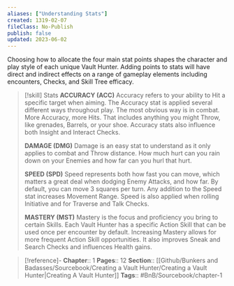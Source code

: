 ```yaml
---
aliases: ["Understanding Stats"]
created: 1319-02-07
fileClass: No-Publish
publish: false
updated: 2023-06-02
---
```


Choosing how to allocate the four main stat points shapes the character and play style of each unique Vault Hunter. Adding points to stats will have direct and indirect effects on a range of gameplay elements including encounters, Checks, and Skill Tree efficacy.

>[!skill] Stats
> **ACCURACY (ACC)**
> Accuracy refers to your ability to Hit a specific target when aiming. The Accuracy stat is applied several different ways throughout play. The most obvious way is in combat. More Accuracy, more Hits. That includes anything you might Throw, like grenades, Barrels, or your shoe. Accuracy stats also influence both Insight and Interact Checks.
>
> **DAMAGE (DMG)**
> Damage is an easy stat to understand as it only applies to combat and Throw distance. How much hurt can you rain down on your Enemies and how far can you hurl that hurt.
>
> **SPEED (SPD)**
> Speed represents both how fast you can move, which matters a great deal when dodging Enemy Attacks, and how far. By default, you can move 3 squares per turn. Any addition to the Speed stat increases Movement Range. Speed is also applied when rolling Initiative and for Traverse and Talk Checks.
>
> **MASTERY (MST)**
> Mastery is the focus and proficiency you bring to certain Skills. Each Vault Hunter has a specific Action Skill that can be used once per encounter by default. Increasing Mastery allows for more frequent Action Skill opportunities. It also improves Sneak and Search Checks and influences Health gains.

> [!reference]-
> **Chapter**:: 1
> **Pages**:: 12
> **Section**:: [[Github/Bunkers and Badasses/Sourcebook/Creating a Vault Hunter/Creating a Vault Hunter|Creating A Vault Hunter]]
> **Tags**:: #BnB/Sourcebook/chapter-1
